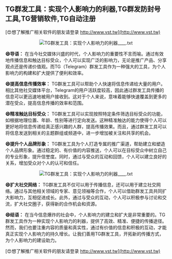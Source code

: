 ## **TG群发工具：实现个人影响力的利器,TG群发防封号工具,TG营销软件,TG自动注册**

[😍想了解推广相关软件的朋友请登录 http://www.vst.tw](http://www.vst.tw)

 <center><img src="https://vst.tw/MP4/tuiguang/png/2.png" alt="TG群发工具：实现个人影响力的利器____.txt"></center>

**😄导语：**
在当今社交媒体兴盛的时代，个人影响力的重要性不言而喻。通过有效地传播信息和触达目标受众，个人可以实现广泛的影响力，无论是推广产品、分享观点还是传递价值观。而TG（Telegram）群发工具作为一种强大的工具，为个人影响力的构建和扩大提供了便利和效率。

**😄提高信息传播效率：**
TG群发工具可以帮助个人快速将信息传递给大量的用户。相比其他社交媒体平台，Telegram的用户活跃度较高，因此通过群发工具传播的信息可以更迅速地被用户接收到。这对于个人来说，意味着能够快速覆盖到更多的潜在受众，提高信息传播的效率和范围。

**😄精准触达目标受众：**
TG群发工具可以实现按照特定条件筛选目标受众的功能，如根据地理位置、年龄、性别等进行定向发送。这种精准触达的能力使得个人可以更好地将信息传递给真正感兴趣的人群，提高传播效果。而且，通过群发工具可以将信息发送到相关的主题群组或频道中，进一步增加被关注和共享的机会。

**😄提升个人品牌形象：**
TG群发工具为个人打造专属的推广渠道，帮助建立和塑造个人品牌形象。通过稳定的、有价值的内容推送，个人可以在目标受众中树立自己的专业形象，提升信誉度。同时，通过与受众的互动和回馈，个人可以建立良好的关系，增加受众对个人的认可和信任。

 <center><img src="https://vst.tw/MP4/tuiguang/png/2.png" alt="TG群发工具：实现个人影响力的利器____.txt"></center>

**😄扩大社交网络：**
TG群发工具不仅可以用于传播信息，还可以用于建立社交网络。通过与其他相关领域的专家、意见领袖等合作，个人可以借助群发工具共同扩大影响力，互相促进成长。此外，通过与受众的互动，个人可以积极参与讨论和交流，扩大社交圈子，获得新的合作机会和资源。

**😄结语：**
在当今信息爆炸的社会中，个人影响力的建立和扩大是非常重要的。TG群发工具作为一种实现个人影响力的利器，提供了高效、精准、便捷的传播途径。然而，我们也要注重内容的质量和真实性，通过有价值的信息和积极的互动，才能真正实现个人影响力的持久增长。让我们善用TG群发工具，开拓新的传播方式，为个人影响力的建设助力。

[😍想了解推广相关软件的朋友请登录 http://www.vst.tw](http://www.vst.tw)



